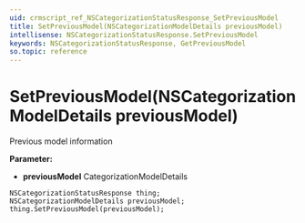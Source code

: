 ```yaml
---
uid: crmscript_ref_NSCategorizationStatusResponse_SetPreviousModel
title: SetPreviousModel(NSCategorizationModelDetails previousModel)
intellisense: NSCategorizationStatusResponse.SetPreviousModel
keywords: NSCategorizationStatusResponse, GetPreviousModel
so.topic: reference
---
```


# SetPreviousModel(NSCategorizationModelDetails previousModel)

Previous model information

**Parameter:** 
 - **previousModel** CategorizationModelDetails

```crmscript
NSCategorizationStatusResponse thing;
NSCategorizationModelDetails previousModel;
thing.SetPreviousModel(previousModel);
```

